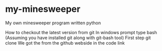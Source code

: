 # my-minesweeper
My own minesweeper program written python

How to checkout the latest version from git
In windows prompt type bash (Assuming you have installed git along with git-bash tool)
First step git clone <project URL>
We got the <projecrt URL> from the github webside in the code link

